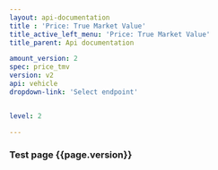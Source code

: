 ```yaml
---
layout: api-documentation
title : 'Price: True Market Value'
title_active_left_menu: 'Price: True Market Value'
title_parent: Api documentation

amount_version: 2
spec: price_tmv
version: v2
api: vehicle
dropdown-link: 'Select endpoint'


level: 2

---
```



### Test page {{page.version}}


